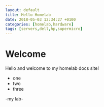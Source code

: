```yaml
---
layout: default
title: Hello Homelab
date: 2018-05-03 12:34:27 +0100
categories: [homelab,hardware]
tags: [servers,dell,hp,supermicro]
---
```


# Welcome

Hello and welcome to my homelab docs site!

* one
* two
* three


-my lab-